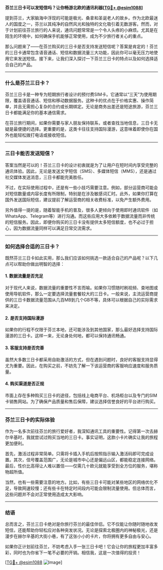 **芬兰三日卡可以发短信吗？让你畅游北欧的通讯利器[[TG💪+ @esim1088](https://t.me/s/esim1088)]**

提到芬兰，大家脑海中浮现的可能是极光、桑拿和圣诞老人的故乡。作为北欧最迷人的国度之一，芬兰以其纯净的自然风光和独特的文化吸引着无数游客。然而，对于计划前往芬兰旅行的人来说，通讯问题常常是一个令人头疼的小麻烦。尤其是在陌生的环境中，如何确保手机能够正常使用，成为不少旅行者关心的重点。

那么问题来了——在芬兰购买的三日卡是否支持发送短信呢？答案是肯定的！芬兰的三日卡通常包含语音通话、短信和数据流量三大功能，因此你可以毫无压力地使用它来发送短信。接下来，让我们深入探讨一下芬兰三日卡的特点以及如何选择适合自己的产品。

---

### **什么是芬兰三日卡？**

芬兰三日卡是一种专为短期旅行者设计的预付费SIM卡。它通常以“三天”为使用期限，覆盖语音通话、短信和移动数据服务。这种卡的优点在于价格实惠、操作简单，并且无需担心复杂的合约或长期绑定。无论是商务出差还是短途旅游，芬兰三日卡都能满足你的基本通信需求。

在芬兰旅行期间，如果你需要与家人朋友保持联系，或者查找当地信息，三日卡无疑是最便捷的选择。更重要的是，这类卡往往支持国际漫游，这意味着即使你在国外也能轻松拨打电话或接收短信。

---

### **三日卡能否发送短信？**

答案当然是可以的！芬兰三日卡的设计初衷就是为了让用户在短时间内享受完整的通讯体验。因此，无论是发送文字短信（SMS）、多媒体短信（MMS），还是通过社交媒体发送消息，三日卡都能完美胜任。

不过，在实际使用过程中，还是有一些小技巧需要注意。例如，部分运营商可能会对短信数量或内容长度有所限制，特别是在涉及敏感词汇时。此外，如果你打算在国外发送国际短信，建议提前了解运营商的相关收费标准，以免产生额外费用。

另外值得一提的是，随着智能手机的普及，很多人更倾向于使用即时通讯软件（如WhatsApp、Telegram等）进行沟通。而这些应用大多依赖于数据流量而非传统的短信服务。因此，即便你购买的三日卡没有提供太多短信额度，也不必过于担心，因为数据流量同样可以满足日常交流需求。

---

### **如何选择合适的三日卡？**

既然芬兰三日卡如此实用，那么我们应该如何挑选一款适合自己的产品呢？以下几点可以帮助你做出明智的选择：

#### **1. 数据流量是否充足**
对于现代人来说，数据流量的重要性不言而喻。如果你习惯随时刷视频、查地图或使用导航软件，那么一定要选择流量套餐较大的三日卡。一般来说，主流运营商提供的三日卡数据流量范围从几百MB到几个GB不等，具体可以根据自己的实际需求来决定。

#### **2. 是否支持国际漫游**
如果你的行程不仅限于芬兰本地，还可能涉及到其他国家，那么最好选择支持国际漫游的三日卡。这样一来，无论身处何地，都可以保持通讯畅通。

#### **3. 客服支持是否完善**
虽然大多数三日卡都采用自助激活的方式，但在遇到问题时，良好的客服支持显得尤为重要。因此，在购买之前，不妨先了解一下该运营商的客服响应速度和服务质量。

#### **4. 购买渠道是否正规**
市面上存在多种购买三日卡的途径，包括线上电商平台、机场柜台以及专门的SIM卡销售网站。为了确保产品质量和售后保障，建议选择信誉良好的平台进行购买。

---

### **芬兰三日卡的实际体验**

作为一名多次前往芬兰的旅行爱好者，我深知通讯工具的重要性。记得第一次去赫尔辛基时，我就尝试过购买当地的三日卡。事实证明，这款小卡片确实让我的旅程更加便利。

首先，激活过程非常简单。只需将卡插入手机后按照指示输入激活码即可完成设置。其次，信号覆盖范围广，无论是城市中心还是偏远山区，都能稳定连接网络。最后，性价比高得让人难以置信——仅需几十欧元就能享受到全方位的服务，堪称物超所值。

当然，也有一些需要注意的地方。比如，有些三日卡可能对某些地区的网络优化不足，导致网速较慢；还有些卡在特定时间段内可能会限制流量使用。但总体而言，这些问题并不会对正常使用造成太大影响。

---

### **结语**

总而言之，芬兰三日卡绝对是你旅行芬兰的最佳伴侣。它不仅能让你随时随地收发短信，还能帮助你轻松应对各种突发状况。无论是探索北极圈内的神秘极光，还是漫步在赫尔辛基的大街小巷，有了这张小小的卡片，你将拥有更多自由与安心。

如果你正计划前往芬兰，不妨考虑入手一张三日卡吧！它会让你的旅程更加丰富多彩，同时也为你省下一笔不必要的开销。相信我，这是一次值得的投资！

[[TG💪+ @esim1088](https://t.me/s/esim1088) ![Image](https://i.postimg.cc/4NQfJmqS/Snipaste-2025-05-13-00-14-12.png)]